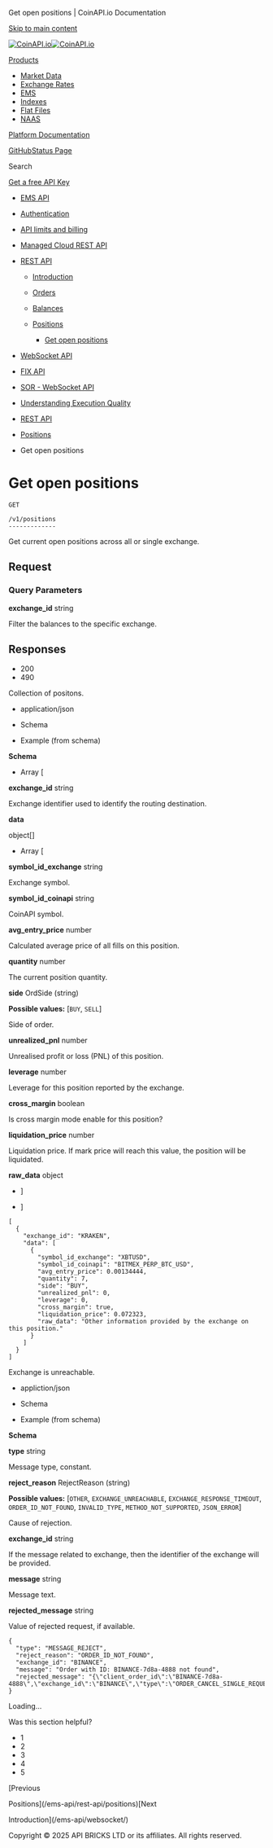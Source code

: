 Get open positions | CoinAPI.io Documentation




[Skip to main content](#__docusaurus_skipToContent_fallback)

[![CoinAPI.io](/img/logo.svg)![CoinAPI.io](/img/logo.svg)](https://www.coinapi.io)

[Products](/ems-api/rest-api/get-open-positions)

* [Market Data](/market-data/)
* [Exchange Rates](/exchange-rates-api/)
* [EMS](/ems-api/)
* [Indexes](/indexes-api/)
* [Flat Files](/flat-files-api/)
* [NAAS](/naas-api/)

[Platform Documentation](/general/authentication)

[GitHub](https://github.com/api-bricks/api-bricks-sdk)[Status Page](https://status.coinapi.io)

Search

[Get a free API Key](https://console.coinapi.io/?link=/apikeys/create)

* [EMS API](/ems-api/)
* [Authentication](/ems-api/authentication)
* [API limits and billing](/ems-api/api-limits-and-billing-metrics)
* [Managed Cloud REST API](/ems-api/rest-api/rest-api)
* [REST API](/ems-api/managed-cloud-rest-api/managed-cloud-rest-api)

  + [Introduction](/ems-api/rest-api/rest-api)
  + [Orders](/ems-api/rest-api/orders)
  + [Balances](/ems-api/rest-api/balances)
  + [Positions](/ems-api/rest-api/positions)

    - [Get open positions](/ems-api/rest-api/get-open-positions)
* [WebSocket API](/ems-api/websocket/)
* [FIX API](/ems-api/fix/)
* [SOR - WebSocket API](/ems-api/sor-websocket-api)
* [Understanding Execution Quality](/ems-api/understanding-execution-quality)

* [REST API](/ems-api/managed-cloud-rest-api/managed-cloud-rest-api)
* [Positions](/ems-api/rest-api/positions)
* Get open positions

Get open positions
==================

```
GET

/v1/positions
-------------
```

Get current open positions across all or single exchange.

Request[​](/ems-api/rest-api/get-open-positions#request "Direct link to Request")
---------------------------------------------------------------------------------

### Query Parameters

**exchange\_id** string

Filter the balances to the specific exchange.

Responses[​](/ems-api/rest-api/get-open-positions#responses "Direct link to Responses")
---------------------------------------------------------------------------------------

* 200
* 490

Collection of positons.

* application/json

* Schema
* Example (from schema)

**Schema**

* Array [

**exchange\_id** string

Exchange identifier used to identify the routing destination.

**data**

object[]

* Array [

**symbol\_id\_exchange** string

Exchange symbol.

**symbol\_id\_coinapi** string

CoinAPI symbol.

**avg\_entry\_price** number

Calculated average price of all fills on this position.

**quantity** number

The current position quantity.

**side** OrdSide (string)

**Possible values:** [`BUY`, `SELL`]

Side of order.

**unrealized\_pnl** number

Unrealised profit or loss (PNL) of this position.

**leverage** number

Leverage for this position reported by the exchange.

**cross\_margin** boolean

Is cross margin mode enable for this position?

**liquidation\_price** number

Liquidation price. If mark price will reach this value, the position will be liquidated.

**raw\_data** object

* ]

* ]

```
[  
  {  
    "exchange_id": "KRAKEN",  
    "data": [  
      {  
        "symbol_id_exchange": "XBTUSD",  
        "symbol_id_coinapi": "BITMEX_PERP_BTC_USD",  
        "avg_entry_price": 0.00134444,  
        "quantity": 7,  
        "side": "BUY",  
        "unrealized_pnl": 0,  
        "leverage": 0,  
        "cross_margin": true,  
        "liquidation_price": 0.072323,  
        "raw_data": "Other information provided by the exchange on this position."  
      }  
    ]  
  }  
]
```

Exchange is unreachable.

* appliction/json

* Schema
* Example (from schema)

**Schema**

**type** string

Message type, constant.

**reject\_reason** RejectReason (string)

**Possible values:** [`OTHER`, `EXCHANGE_UNREACHABLE`, `EXCHANGE_RESPONSE_TIMEOUT`, `ORDER_ID_NOT_FOUND`, `INVALID_TYPE`, `METHOD_NOT_SUPPORTED`, `JSON_ERROR`]

Cause of rejection.

**exchange\_id** string

If the message related to exchange, then the identifier of the exchange will be provided.

**message** string

Message text.

**rejected\_message** string

Value of rejected request, if available.

```
{  
  "type": "MESSAGE_REJECT",  
  "reject_reason": "ORDER_ID_NOT_FOUND",  
  "exchange_id": "BINANCE",  
  "message": "Order with ID: BINANCE-7d8a-4888 not found",  
  "rejected_message": "{\"client_order_id\":\"BINANCE-7d8a-4888\",\"exchange_id\":\"BINANCE\",\"type\":\"ORDER_CANCEL_SINGLE_REQUEST\"}"  
}
```

Loading...

Was this section helpful?

* 1
* 2
* 3
* 4
* 5

[Previous

Positions](/ems-api/rest-api/positions)[Next

Introduction](/ems-api/websocket/)

Copyright © 2025 API BRICKS LTD or its affiliates. All rights reserved.